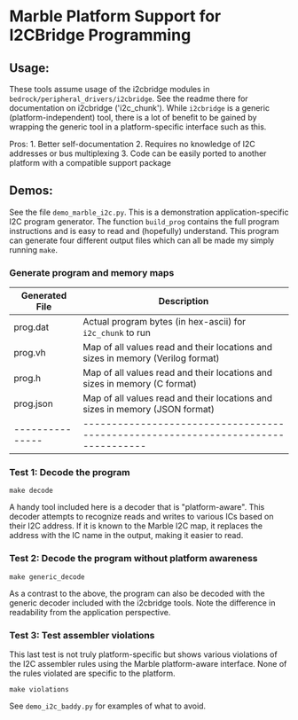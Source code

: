 # Marble Platform Support for I2CBridge Programming

## Usage:

These tools assume usage of the i2cbridge modules in `bedrock/peripheral_drivers/i2cbridge`.
See the readme there for documentation on i2cbridge ('i2c\_chunk').
While `i2cbridge` is a generic (platform-independent) tool, there is a lot of benefit to
be gained by wrapping the generic tool in a platform-specific interface such as this.

Pros:
    1. Better self-documentation
    2. Requires no knowledge of I2C addresses or bus multiplexing
    3. Code can be easily ported to another platform with a compatible support package

## Demos:

See the file `demo_marble_i2c.py`.  This is a demonstration application-specific I2C program
generator.  The function `build_prog` contains the full program instructions and is easy to
read and (hopefully) understand.  This program can generate four different output files which
can all be made my simply running `make`.

### Generate program and memory maps

|Generated File | Description |
|---------------|-------------|
|prog.dat       | Actual program bytes (in hex-ascii) for `i2c_chunk` to run                      |
|prog.vh        | Map of all values read and their locations and sizes in memory (Verilog format) |
|prog.h         | Map of all values read and their locations and sizes in memory (C format)       |
|prog.json      | Map of all values read and their locations and sizes in memory (JSON format)    |
|---------------|---------------------------------------------------------------------------------|


### Test 1: Decode the program

`make decode`

A handy tool included here is a decoder that is "platform-aware".  This decoder attempts to recognize
reads and writes to various ICs based on their I2C address.  If it is known to the Marble I2C map, it
replaces the address with the IC name in the output, making it easier to read.

### Test 2: Decode the program without platform awareness

`make generic_decode`

As a contrast to the above, the program can also be decoded with the generic decoder included with the
i2cbridge tools.  Note the difference in readability from the application perspective.

### Test 3: Test assembler violations

This last test is not truly platform-specific but shows various violations of the I2C assembler rules
using the Marble platform-aware interface.  None of the rules violated are specific to the platform.

`make violations`

See `demo_i2c_baddy.py` for examples of what to avoid.
